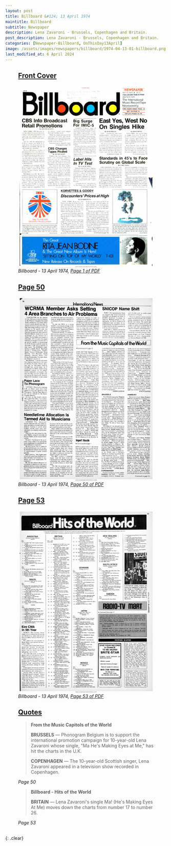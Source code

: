 ```yaml
---
layout: post
title: Billboard &#124; 13 April 1974
maintitle: Billboard
subtitle: Newspaper
description: Lena Zavaroni - Brussels, Copenhagen and Britain.
post_description: Lena Zavaroni - Brussels, Copenhagen and Britain.
categories: [Newspaper-Billboard, OnThisDay13April]
image: /assets/images/newspapers/billboard/1974-04-13-01-billboard.png
last_modified_at: 6 April 2024
---
```


<figure class="fig1">
<h2 id="infobox1"><a href="#infobox1">Front Cover</a></h2>
<a href="/assets/images/newspapers/billboard/1974-04-13-01-billboard.png"><img src="/assets/images/newspapers/billboard/1974-04-13-01-billboard.png" class="full-width zoom-in" /></a>
<cite>Billboard - 13 April 1974, <a class="external-link" href="https://www.worldradiohistory.com/Archive-All-Music/Billboard/70s/1974/Billboard%201974-04-13.pdf">Page 1 of PDF</a></cite>
</figure>

<figure class="fig2">
<h2 id="infobox2"><a href="#infobox2">Page 50</a></h2>
<a href="/assets/images/newspapers/billboard/1974-04-13-50-billboard.png"><img src="/assets/images/newspapers/billboard/1974-04-13-50-billboard.png" class="full-width zoom-in" /></a>
<cite>Billboard - 13 April 1974, <a class="external-link" href="https://www.worldradiohistory.com/Archive-All-Music/Billboard/70s/1974/Billboard%201974-04-13.pdf#page=50">Page 50 of PDF</a></cite>
</figure>

<figure class="fig1">
<h2 id="infobox3"><a href="#infobox3">Page 53</a></h2>
<a href="/assets/images/newspapers/billboard/1974-04-13-53-billboard.png"><img src="/assets/images/newspapers/billboard/1974-04-13-53-billboard.png" class="full-width zoom-in" /></a>
<cite>Billboard - 13 April 1974, <a class="external-link" href="https://www.worldradiohistory.com/Archive-All-Music/Billboard/70s/1974/Billboard%201974-04-13.pdf#page=53">Page 53 of PDF</a></cite>
</figure>

<figure class="fig2">
<h2 id="infobox4"><a href="#infobox4">Quotes</a></h2>
<blockquote>
<p><strong>From the Music Capitols of the World</strong></p>
<p><strong>BRUSSELS</strong> &#8212; Phonogram Belgium is to support the international promotion campaign for 10-year-old Lena Zavaroni whose single, "Ma He's Making Eyes at Me," has hit the charts in the U.K.</p>
<p><strong>COPENHAGEN</strong> &#8212; The 10-year-old Scottish singer, Lena Zavaroni appeared in a television show recorded in Copenhagen.</p>
</blockquote>
<cite>Page 50</cite>
<blockquote>
<p><strong>Billboard - Hits of the World</strong></p>
<p><strong>BRITAIN</strong> &#8212; Lena Zavaroni's single Ma! (He's Making Eyes At Me) moves down the charts from number 17 to number 26.</p>
</blockquote>
<cite>Page 53</cite>
</figure>

<br />{: .clear}

